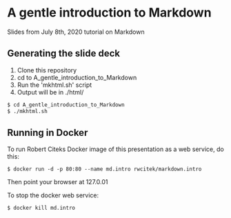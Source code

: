 # A gentle introduction to Markdown

Slides from July 8th, 2020 tutorial on Markdown



## Generating the slide deck

1. Clone this repository
2. cd to A_gentle_introduction_to_Markdown
3. Run the 'mkhtml.sh' script
4. Output will be in ./html/

```bash
$ cd A_gentle_introduction_to_Markdown
$ ./mkhtml.sh
```



## Running in Docker

To run Robert Citeks Docker image of this presentation as a web service, do this:

```
$ docker run -d -p 80:80 --name md.intro rwcitek/markdown.intro 
```

Then point your browser at 127.0.01

To stop the docker web service:

```
$ docker kill md.intro
```

